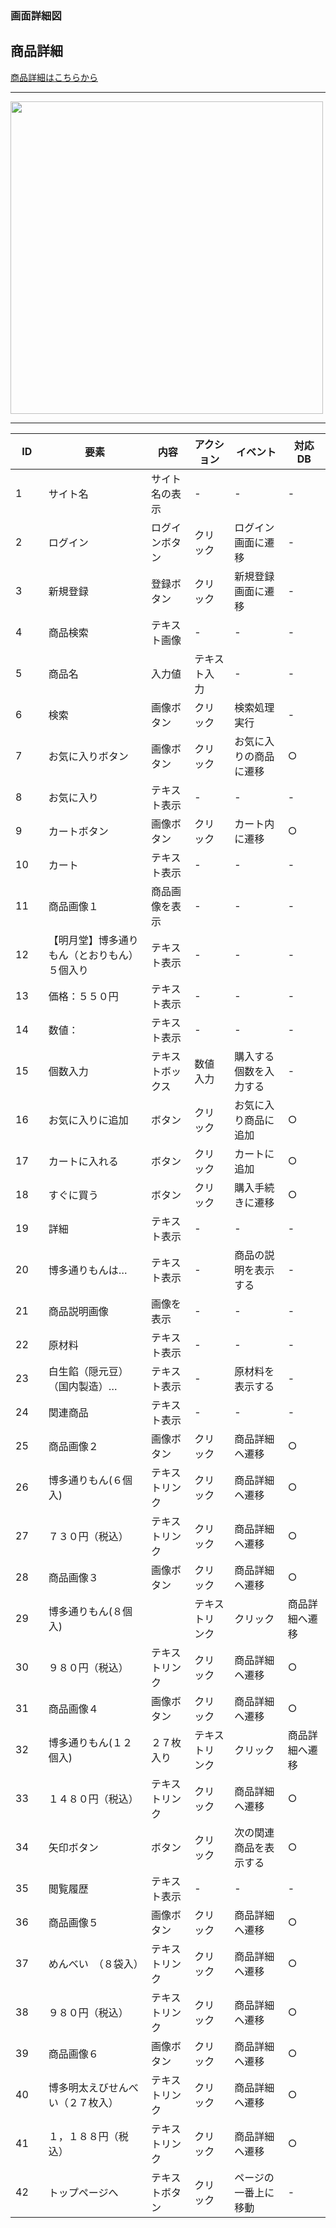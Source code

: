 ### 画面詳細図
## 商品詳細

[商品詳細はこちらから](https://www.figma.com/file/grKrUtxQjCbLWnXJSkVPp9/商品詳細?node-id=0%3A1)

*****
<img src="../img/商品詳細.png" width="500">

*****

|ID|要素|内容|アクション|イベント|対応DB|
|--|---|----|---------|-------|-------|
|1|サイト名|サイト名の表示|-|-|-|
|2|ログイン|ログインボタン|クリック|ログイン画面に遷移|-|
|3|新規登録|登録ボタン|クリック|新規登録画面に遷移|-|
|4|商品検索|テキスト画像|-|-|-|
|5|商品名|入力値|テキスト入力|-|-|
|6|検索|画像ボタン|クリック|検索処理実行|-|○|
|7|お気に入りボタン|画像ボタン|クリック|お気に入りの商品に遷移|○|
|8|お気に入り|テキスト表示|-|-|-|
|9|カートボタン|画像ボタン|クリック|カート内に遷移|○|
|10|カート|テキスト表示|-|-|-|
|11|商品画像１|商品画像を表示|-|-|-|
|12|【明月堂】博多通りもん（とおりもん）５個入り|テキスト表示|-|-|-|
|13|価格：５５０円|テキスト表示|-|-|-|
|14|数値：|テキスト表示|-|-|-|
|15|個数入力|テキストボックス|数値入力|購入する個数を入力する|-|
|16|お気に入りに追加|ボタン|クリック|お気に入り商品に追加|○|
|17|カートに入れる|ボタン|クリック|カートに追加|○|
|18|すぐに買う|ボタン|クリック|購入手続きに遷移|○|
|19|詳細|テキスト表示|-|-|-|
|20|博多通りもんは…|テキスト表示|-|商品の説明を表示する|-|
|21|商品説明画像|画像を表示|-|-|-|
|22|原材料|テキスト表示|-|-|-|
|23|白生餡（隠元豆）（国内製造）…|テキスト表示|-|原材料を表示する|-|
|24|関連商品|テキスト表示|-|-|-|
|25  |商品画像２|画像ボタン|クリック|商品詳細へ遷移|○|
|26  |博多通りもん(６個入)|テキストリンク|クリック|商品詳細へ遷移|○|
|27  |７３０円（税込）|テキストリンク|クリック|商品詳細へ遷移|○|
|28  |商品画像３|画像ボタン|クリック|商品詳細へ遷移|○|
|29  |博多通りもん(８個入)||テキストリンク|クリック|商品詳細へ遷移|○|
|30  |９８０円（税込）|テキストリンク|クリック|商品詳細へ遷移|○|
|31  |商品画像４|画像ボタン|クリック|商品詳細へ遷移|○|
|32  |博多通りもん(１２個入)| ２７枚入り|テキストリンク|クリック|商品詳細へ遷移|○|
|33  |１４８０円（税込）|テキストリンク|クリック|商品詳細へ遷移|○|
|34   |矢印ボタン|ボタン|クリック|次の関連商品を表示する|○|
|35　|閲覧履歴|テキスト表示|-|-|-|
|36  |商品画像５|画像ボタン|クリック|商品詳細へ遷移|○|
|37  |めんべい　（８袋入）|テキストリンク|クリック|商品詳細へ遷移|○|
|38  |９８０円（税込）|テキストリンク|クリック|商品詳細へ遷移|○|
|39  |商品画像６|画像ボタン|クリック|商品詳細へ遷移|○|
|40  |博多明太えびせんべい（２７枚入）|テキストリンク|クリック|商品詳細へ遷移|○|
|41  |１，１８８円（税込）|テキストリンク|クリック|商品詳細へ遷移|○|
|42  |トップページへ|テキストボタン|クリック|ページの一番上に移動|-|
